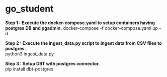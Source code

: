 # go_student

**Step 1 : Execute the docker-compose.yaml to setup containers having postgres DB and pgadmin.**
         docker-compose -f docker-compose.yaml up -d                                                                                                    
         
**Step 2 : Execute the ingest_data.py script to ingest data from CSV files to postgres.**                                                           
           python3 ingest_data.py
         
**Step 3 : Setup DBT with postgres connector.**                                                                                                        
           pip install dbt-postgres

         
